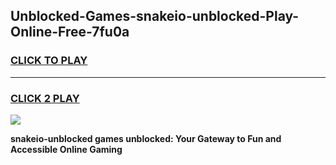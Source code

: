
## Unblocked-Games-snakeio-unblocked-Play-Online-Free-7fu0a
<h3>
<a href="https://premium76.site?title=snakeio-unblocked&ref=26A">CLICK TO PLAY</a></h3>
<hr>

<h3>
<a href="https://premium76.site?title=snakeio-unblocked&ref=26A">CLICK 2 PLAY</a>
  
</h3>

<a href="https://premium76.site?title=snakeio-unblocked&ref=26A"><img src="https://clearcache.store/games.png"></a>


**snakeio-unblocked games unblocked: Your Gateway to Fun and Accessible Online Gaming**

